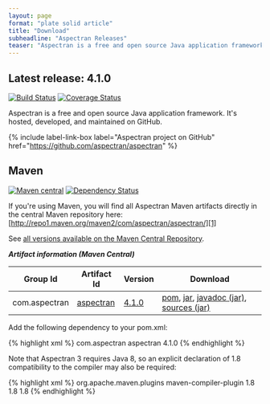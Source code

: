 ```yaml
---
layout: page
format: "plate solid article"
title: "Download"
subheadline: "Aspectran Releases"
teaser: "Aspectran is a free and open source Java application framework."
---
```


## Latest release: 4.1.0

[![Build Status](https://travis-ci.org/aspectran/aspectran.svg)](https://travis-ci.org/aspectran/aspectran)
[![Coverage Status](https://coveralls.io/repos/aspectran/aspectran/badge.svg?branch=master&service=github)](https://coveralls.io/github/aspectran/aspectran?branch=master)

Aspectran is a free and open source Java application framework. It's hosted, developed, and maintained on GitHub.

{% include label-link-box label="Aspectran project on GitHub" href="https://github.com/aspectran/aspectran" %}

## Maven

[![Maven central](https://maven-badges.herokuapp.com/maven-central/com.aspectran/aspectran/badge.svg)](https://maven-badges.herokuapp.com/maven-central/com.aspectran/aspectran)
[![Dependency Status](https://www.versioneye.com/user/projects/56eec08e35630e0029dafca6/badge.svg?style=flat)](https://www.versioneye.com/user/projects/56eec08e35630e0029dafca6)

If you're using Maven, you will find all Aspectran Maven artifacts directly in the central Maven repository here: [http://repo1.maven.org/maven2/com/aspectran/aspectran/][1]

See [all versions available on the Maven Central Repository][2].

***Artifact information (Maven Central)***

| Group Id      | Artifact Id    | Version    | Download                                                   |
|---------------|----------------|------------|------------------------------------------------------------|
| com.aspectran | [aspectran][3] | [4.1.0][4] | [pom][5], [jar][6], [javadoc (jar)][7], [sources (jar)][8] |

Add the following dependency to your pom.xml:

{% highlight xml %}
<dependency>
  <groupId>com.aspectran</groupId>
  <artifactId>aspectran</artifactId>
  <version>4.1.0</version>
</dependency>
{% endhighlight %}

Note that Aspectran 3 requires Java 8, so an explicit declaration of 1.8 compatibility to the compiler may also be required:

{% highlight xml %}
<build>
  <plugins>
    <plugin>
      <groupId>org.apache.maven.plugins</groupId>
      <artifactId>maven-compiler-plugin</artifactId>
      <configuration>
        <compilerVersion>1.8</compilerVersion>
        <source>1.8</source>
        <target>1.8</target>
      </configuration>
    </plugin>
  </plugins>
</build>
{% endhighlight %}


[1]: http://repo1.maven.org/maven2/com/aspectran/aspectran/
[2]: http://search.maven.org/#search%7Cga%7C1%7Cg%3A%22com.aspectran%22
[3]: http://search.maven.org/#search|ga|1|a%3A%22aspectran%22
[4]: http://search.maven.org/#artifactdetails|com.aspectran|aspectran|4.1.0|jar
[5]: http://search.maven.org/remotecontent?filepath=com/aspectran/aspectran/4.1.0/aspectran-4.1.0.pom
[6]: http://search.maven.org/remotecontent?filepath=com/aspectran/aspectran/4.1.0/aspectran-4.1.0.jar
[7]: http://search.maven.org/remotecontent?filepath=com/aspectran/aspectran/4.1.0/aspectran-4.1.0-javadoc.jar
[8]: http://search.maven.org/remotecontent?filepath=com/aspectran/aspectran/4.1.0/aspectran-4.1.0-sources.jar
